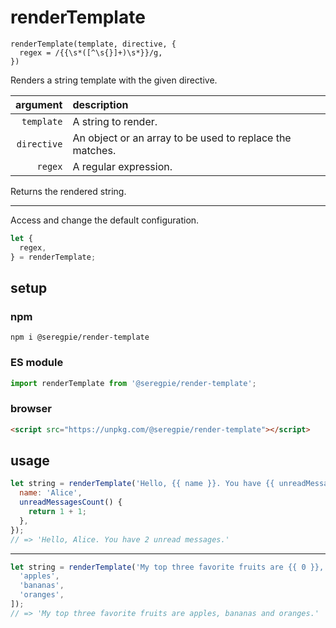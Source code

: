 # renderTemplate

```
renderTemplate(template, directive, {
  regex = /{{\s*([^\s{}]+)\s*}}/g,
})
```

Renders a string template with the given directive.

| argument | description |
| ---: | :--- |
| `template` | A string to render. |
| `directive` | An object or an array to be used to replace the matches. |
| `regex` | A regular expression. |

Returns the rendered string.

---

Access and change the default configuration.

```javascript
let {
  regex,
} = renderTemplate;
```

## setup

### npm

```shell
npm i @seregpie/render-template
```

### ES module

```javascript
import renderTemplate from '@seregpie/render-template';
```

### browser

```html
<script src="https://unpkg.com/@seregpie/render-template"></script>
```

## usage

```javascript
let string = renderTemplate('Hello, {{ name }}. You have {{ unreadMessagesCount }} unread messages.', {
  name: 'Alice',
  unreadMessagesCount() {
    return 1 + 1;
  },
});
// => 'Hello, Alice. You have 2 unread messages.'
```

---

```javascript
let string = renderTemplate('My top three favorite fruits are {{ 0 }}, {{ 1 }} and {{ 2 }}.', [
  'apples',
  'bananas',
  'oranges',
]);
// => 'My top three favorite fruits are apples, bananas and oranges.'
```
